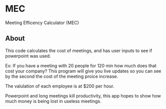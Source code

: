 # MEC
Meeting Efficency Calculator (MEC)

## About
This code calculates the cost of meetings, and has user inputs to see if powerpoint was used.

Ex: If you have a meeting with 20 people for 120 min how much does that cost your company? This program will give you live updates so you can see by the second the cost of the meeting proice increase.

The valulation of each employee is at $200 per hour.

Powerpoint and long meetings kill productivity, this app hopes to show how much money is being lost in useless meetings.
